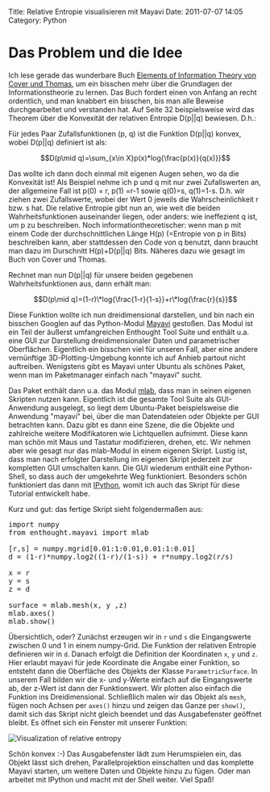 Title: Relative Entropie visualisieren mit Mayavi
Date: 2011-07-07 14:05
Category: Python

<script type="text/javascript"
  src="http://cdn.mathjax.org/mathjax/latest/MathJax.js?config=TeX-AMS-MML_HTMLorMML">
</script>

# Das Problem und die Idee

Ich lese gerade das wunderbare Buch <a href="http://www.amazon.de/gp/product/0596528124/ref=as_li_qf_sp_asin_il_tl?ie=UTF8&tag=jsusde-21&linkCode=as2&camp=1638&creative=6742&creativeASIN=0471241954">Elements of Information Theory von Cover und Thomas</a>, um ein bisschen mehr über die Grundlagen der Informationstheorie zu lernen. Das Buch fordert einen von Anfang an recht ordentlich, und man knabbert ein bisschen, bis man alle Beweise durchgearbeitet und verstanden hat. Auf Seite 32 beispielsweise wird das Theorem über die Konvexität der relativen Entropie D(p||q) bewiesen. D.h.:

Für jedes Paar Zufallsfunktionen (p, q) ist die Funktion D(p||q) konvex, wobei D(p||q) definiert ist als:

$$D(p\mid q)=\sum_{x\in X}p(x)*log{\frac{p(x)}{q(x)}}$$

Das wollte ich dann doch einmal mit eigenen Augen sehen, wo da die Konvexität ist! Als Beispiel nehme ich p und q mit nur zwei Zufallswerten an, der allgemeine Fall ist p(0) = r, p(1) =r-1 sowie q(0)=s, q(1)=1-s. D.h. wir ziehen zwei Zufallswerte, wobei der Wert 0 jeweils die Wahrscheinlichkeit r bzw. s hat. Die relative Entropie gibt nun an, wie weit die beiden Wahrheitsfunktionen auseinander liegen, oder anders: wie ineffezient q ist, um p zu beschreiben. Noch informationtheoretischer: wenn man p mit einem Code der durchschnittlichen Länge H(p) (=Entropie von p in Bits) beschreiben kann, aber stattdessen den Code von q benutzt, dann braucht man dazu im Durschnitt H(p)+D(p||q) Bits. Näheres dazu wie gesagt im Buch von Cover und Thomas.

Rechnet man nun D(p||q) für unsere beiden gegebenen Wahrheitsfunktionen aus, dann erhält man:

$$D(p\mid q)=(1-r)\*log{\frac{1-r}{1-s}}+r\*log{\frac{r}{s}}$$

Diese Funktion wollte ich nun dreidimensional darstellen, und bin nach ein bisschen Googlen auf das Python-Modul <a href="http://code.enthought.com/projects/mayavi/">Mayavi</a> gestoßen. Das Modul ist ein Teil der äußerst umfangreichen Enthought Tool Suite und enthält u.a. eine GUI zur Darstellung dreidimensionaler Daten und parametrischer Oberflächen. Eigentlich ein bisschen viel für unseren Fall, aber eine andere vernünftige 3D-Plotting-Umgebung konnte ich auf Anhieb partout nicht auftreiben. Wenigstens gibt es Mayavi unter Ubuntu als schönes Paket, wenn man im Paketmanager einfach nach "mayavi" sucht.

Das Paket enthält dann u.a. das Modul <a href="http://code.enthought.com/projects/mayavi/docs/development/html/mayavi/mlab.html">mlab</a>, dass man in seinen eigenen Skripten nutzen kann. Eigentlich ist die gesamte Tool Suite als GUI-Anwendung ausgelegt, so liegt dem Ubuntu-Paket beispielsweise die Anwendung "mayavi" bei, über die man Datendateien oder Objekte per GUI betrachten kann. Dazu gibt es dann eine Szene, die die Objekte und zahlreiche weitere Modifikatoren wie Lichtquellen aufnimmt. Diese kann man schön mit Maus und Tastatur modifizieren, drehen, etc. Wir nehmen aber wie gesagt nur das mlab-Modul in einem eigenen Skript. Lustig ist, dass man nach erfolgter Darstellung im eigenen Skript jederzeit zur kompletten GUI umschalten kann. Die GUI wiederum enthält eine Python-Shell, so dass auch der umgekehrte Weg funktioniert. Besonders schön funktioniert das dann mit <a href="http://ipython.scipy.org">IPython</a>, womit ich auch das Skript für diese Tutorial entwickelt habe.

Kurz und gut: das fertige Skript sieht folgendermaßen aus:

<pre class="brush: python;">
import numpy
from enthought.mayavi import mlab

[r,s] = numpy.mgrid[0.01:1:0.01,0.01:1:0.01]
d = (1-r)*numpy.log2((1-r)/(1-s)) + r*numpy.log2(r/s)

x = r
y = s
z = d

surface = mlab.mesh(x, y ,z)
mlab.axes()
mlab.show()
</pre>

Übersichtlich, oder? Zunächst erzeugen wir in `r` und `s` die Eingangswerte zwischen 0 und 1 in einem numpy-Grid. Die Funktion der relativen Entropie definieren wir in `d`. Danach erfolgt die Definition der Koordinaten `x`, `y` und `z`. Hier erlaubt mayavi für jede Koordinate die Angabe einer Funktion, so entsteht dann die Oberfläche des Objekts der Klasse `ParametricSurface`. In unserem Fall bilden wir die x- und y-Werte einfach auf die Eingangswerte ab, der z-Wert ist dann der Funktionswert. Wir plotten also einfach die Funktion ins Dreidimensional. Schließlich malen wir das Objekt als `mesh`, fügen noch Achsen per `axes()` hinzu und zeigen das Ganze per `show()`, damit sich das Skript nicht gleich beendet und das Ausgabefenster geöffnet bleibt. Es öffnet sich ein Fenster mit unserer Funktion:

![Visualization of relative entropy](|filename|tutorials/relative_entropy.png)

Schön konvex :-) Das Ausgabefenster lädt zum Herumspielen ein, das Objekt lässt sich drehen, Parallelprojektion einschalten und das komplette Mayavi starten, um weitere Daten und Objekte hinzu zu fügen. Oder man arbeitet mit IPython und macht mit der Shell weiter. Viel Spaß!